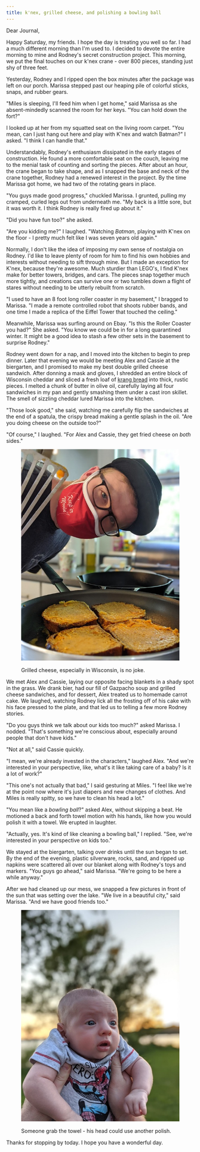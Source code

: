 ```yaml
---
title: k'nex, grilled cheese, and polishing a bowling ball
---
```


Dear Journal,

Happy Saturday, my friends.  I hope the day is treating you well so
far.  I had a much different morning than I'm used to.  I decided to
devote the entire morning to mine and Rodney's secret construction
project.  This morning, we put the final touches on our k'nex crane -
over 800 pieces, standing just shy of three feet.

Yesterday, Rodney and I ripped open the box minutes after the package
was left on our porch.  Marissa stepped past our heaping pile of
colorful sticks, snaps, and rubber gears.

"Miles is sleeping, I'll feed him when I get home," said Marissa as
she absent-mindedly scanned the room for her keys.  "You can hold down
the fort?"

I looked up at her from my squatted seat on the living room carpet.
"You mean, can I just hang out here and play with K'nex and watch
Batman?" I asked.  "I think I can handle that."

Understandably, Rodney's enthusiasm dissipated in the early stages of
construction.  He found a more comfortable seat on the couch, leaving
me to the menial task of counting and sorting the pieces.  After about
an hour, the crane began to take shape, and as I snapped the base and
neck of the crane together, Rodney had a renewed interest in the
project.  By the time Marissa got home, we had two of the rotating
gears in place.

"You guys made good progress," chuckled Marissa.  I grunted, pulling
my cramped, curled legs out from underneath me.  "My back is a little
sore, but it was worth it.  I think Rodney is really fired up about
it."

"Did you have fun too?" she asked.

"Are you kidding me?" I laughed.  "Watching _Batman_, playing with
K'nex on the floor - I pretty much felt like I was seven years old
again."

Normally, I don't like the idea of imposing my own sense of nostalgia
on Rodney.  I'd like to leave plenty of room for him to find his own
hobbies and interests without needing to sift through mine.  But I
made an exception for K'nex, because they're awesome.  Much sturdier
than LEGO's, I find K'nex make for better towers, bridges, and cars.
The pieces snap together much more tightly, and creations can survive
one or two tumbles down a flight of stares without needing to be
utterly rebuilt from scratch.

"I used to have an 8 foot long roller coaster in my basement," I
bragged to Marissa.  "I made a remote controlled robot that shoots
rubber bands, and one time I made a replica of the Eiffel Tower that
touched the ceiling."

Meanwhile, Marissa was surfing around on Ebay.  "Is this the Roller
Coaster you had?" She asked.  "You know we could be in for a long
quarantined winter.  It might be a good idea to stash a few other sets
in the basement to surprise Rodney."

Rodney went down for a nap, and I moved into the kitchen to begin to
prep dinner.  Later that evening we would be meeting Alex and Cassie
at the biergarten, and I promised to make my best double grilled
cheese sandwich.  After donning a mask and gloves, I shredded an
entire block of Wisconsin cheddar and sliced a fresh loaf of [krang
bread] into thick, rustic pieces.  I melted a chunk of butter in olive
oil, carefully laying all four sandwiches in my pan and gently
smashing them under a cast iron skillet.  The smell of sizzling
cheddar lured Marissa into the kitchen.

"Those look good," she said, watching me carefully flip the sandwiches
at the end of a spatula, the crispy bread making a gentle splash in
the oil.  "Are you doing cheese on the outside too?"

"Of course," I laughed.  "For Alex and Cassie, they get fried cheese
on _both_ sides."

<figure>
  <a href="/images/grilled-cheese.jpg">
    <img alt="grilled cheese" src="/images/grilled-cheese.jpg"/>
  </a>
  <figcaption>
    <p>Grilled cheese, especially in Wisconsin, is no joke.</p>
  </figcaption>
</figure>

We met Alex and Cassie, laying our opposite facing blankets in a shady
spot in the grass.  We drank bier, had our fill of Gazpacho soup and
grilled cheese sandwiches, and for dessert, Alex treated us to
homemade carrot cake.  We laughed, watching Rodney lick all the
frosting off of his cake with his face pressed to the plate, and that
led us to telling a few more Rodney stories.

"Do you guys think we talk about our kids too much?" asked Marissa.  I
nodded.  "That's something we're conscious about, especially around
people that don't have kids."

"Not at all," said Cassie quickly.

"I mean, we're already invested in the characters," laughed Alex.
"And we're interested in your perspective, like, what's it like taking
care of a baby?  Is it a lot of work?"

"This one's not actually that bad," I said gesturing at Miles.  "I
feel like we're at the point now where it's just diapers and new
changes of clothes.  And Miles is really spitty, so we have to clean
his head a lot."

"You mean like a _bowling ball_?" asked Alex, without skipping a
beat.  He motioned a back and forth towel motion with his hands, like
how you would polish it with a towel.  We erupted in laughter.

"Actually, yes.  It's kind of like cleaning a bowling ball," I
replied.  "See, we're interested in your perspective on kids too."

We stayed at the biergarten, talking over drinks until the sun began
to set.  By the end of the evening, plastic silverware, rocks, sand,
and ripped up napkins were scattered all over our blanket along with
Rodney's toys and markers.  "You guys go ahead," said Marissa.  "We're
going to be here a while anyway."

After we had cleaned up our mess, we snapped a few pictures in front
of the sun that was setting over the lake.  "We live in a beautiful
city," said Marissa.  "And we have good friends too."

<figure>
  <a href="/images/miles-sunset.jpg">
    <img alt="miles sunset" src="/images/miles-sunset.jpg"/>
  </a>
  <figcaption>
    <p>Someone grab the towel - his head could use another polish.</p>
  </figcaption>
</figure>

Thanks for stopping by today.  I hope you have a wonderful day.

[krang bread]: https://cookbook.reckerfamily.com/krang-bread/
